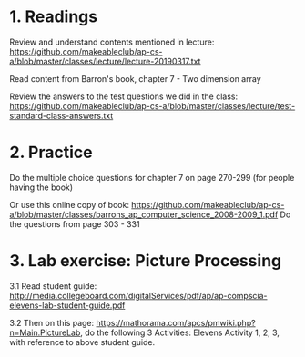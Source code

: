 # 1. Readings

Review and understand contents mentioned in lecture: https://github.com/makeableclub/ap-cs-a/blob/master/classes/lecture/lecture-20190317.txt

Read content from Barron's book, chapter 7 - Two dimension array

Review the answers to the test questions we did in the class:
https://github.com/makeableclub/ap-cs-a/blob/master/classes/lecture/test-standard-class-answers.txt

# 2. Practice

Do the multiple choice questions for chapter 7 on page 270-299 (for people having the book)

Or use this online copy of book:
https://github.com/makeableclub/ap-cs-a/blob/master/classes/barrons_ap_computer_science_2008-2009_1.pdf
Do the questions from page 303 - 331

# 3. Lab exercise: Picture Processing

3.1 Read student guide: http://media.collegeboard.com/digitalServices/pdf/ap/ap-compscia-elevens-lab-student-guide.pdf

3.2 Then on this page: https://mathorama.com/apcs/pmwiki.php?n=Main.PictureLab, do the following 3 Activities: Elevens Activity 1, 2, 3, with reference to above student guide.
